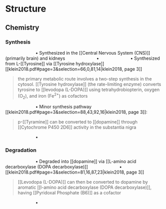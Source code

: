 # Structure
## Chemistry
### Synthesis
$\qquad$$\qquad$$\qquad$• Synthesized in the [[Central Nervous System (CNS)]] (primarily brain) and kidneys
$\qquad$$\qquad$$\qquad$• 
$\qquad$$\qquad$$\qquad$• Synthesized from L-[[Tyrosine]] via [[Tyrosine hydroxylase]] [[klein2018.pdf#page=3&selection=66,0,81,14|klein2018, page 3]]
> the primary metabolic route involves a two-step synthesis in the cytosol. [[Tyrosine hydroxylase]] (the rate-limiting enzyme) converts tyrosine to [[levodopa (L-DOPA)]] using tetrahydrobiopterin, oxygen (O$_2$), and iron (Fe$^{2+}$) as cofactors

$\qquad$$\qquad$$\qquad$• Minor synthesis pathway [[klein2018.pdf#page=3&selection=88,43,92,16|klein2018, page 3]]:
> p-[[Tyramine]] can be converted to [[dopamine]] through [[Cytochrome P450 2D6]] activity in the substantia nigra

$\qquad$$\qquad$$\qquad$• 
### Degradation
$\qquad$$\qquad$$\qquad$• Degraded into [[dopamine]] via [[L-amino acid decarboxylase (DOPA decarboxylase)]]
$\qquad$$\qquad$$\qquad$• [[klein2018.pdf#page=3&selection=81,16,87,23|klein2018, page 3]]
> [[Levodopa (L-DOPA)]] can then be converted to dopamine by aromatic [[l-amino acid decarboxylase (DOPA decarboxylase)]], having [[Pyridoxal Phosphate (B6)]] as a cofactor

$\qquad$$\qquad$$\qquad$• 
